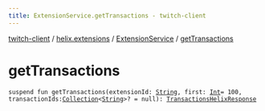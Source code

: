 ```yaml
---
title: ExtensionService.getTransactions - twitch-client
---
```


[twitch-client](../../index.html) / [helix.extensions](../index.html) / [ExtensionService](index.html) / [getTransactions](./get-transactions.html)

# getTransactions

`suspend fun getTransactions(extensionId: `[`String`](https://kotlinlang.org/api/latest/jvm/stdlib/kotlin/-string/index.html)`, first: `[`Int`](https://kotlinlang.org/api/latest/jvm/stdlib/kotlin/-int/index.html)` = 100, transactionIds: `[`Collection`](https://kotlinlang.org/api/latest/jvm/stdlib/kotlin.collections/-collection/index.html)`<`[`String`](https://kotlinlang.org/api/latest/jvm/stdlib/kotlin/-string/index.html)`>? = null): `[`TransactionsHelixResponse`](../-transactions-helix-response/index.html)